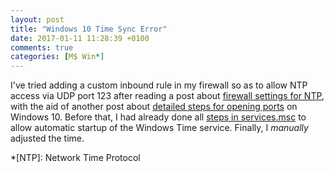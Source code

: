 ```yaml
---
layout: post
title: "Windows 10 Time Sync Error"
date: 2017-01-11 11:28:39 +0100
comments: true
categories: [M$ Win*]
---
```


I've tried adding a custom inbound rule in my firewall so as to allow
NTP access via UDP port 123 after reading a post about
[firewall settings for NTP][src1], with the aid of another post about
[detailed steps for opening ports][src2] on Windows 10.  Before that,
I had already done all [steps in services.msc][src3] to allow
automatic startup of the Windows Time service.  Finally, I *manually*
adjusted the time.

[src1]: http://www.ehow.com/how_7241410_unblock-network-time-protocol.html
[src2]: http://www.tomshardware.co.uk/faq/id-3114787/open-firewall-ports-windows.html
[src3]: https://www.organicweb.com.au/20209/general-technology/windows10-time/

*[NTP]: Network Time Protocol
